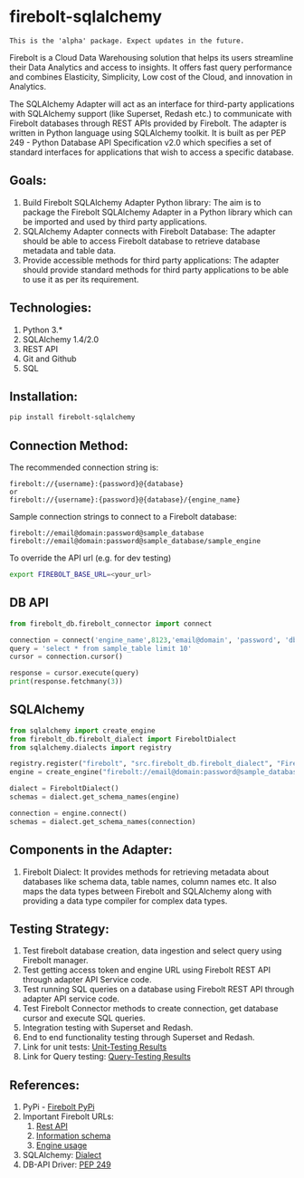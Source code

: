# firebolt-sqlalchemy

```
This is the 'alpha' package. Expect updates in the future.
```

Firebolt is a Cloud Data Warehousing solution that helps its users streamline their Data Analytics and access to insights. It offers fast query performance and combines Elasticity, Simplicity, Low cost of the Cloud, and innovation in Analytics.

The SQLAlchemy Adapter will act as an interface for third-party applications with SQLAlchemy support (like Superset, Redash etc.) to communicate with Firebolt databases through REST APIs provided by Firebolt. The adapter is written in Python language using SQLAlchemy toolkit. It is built as per PEP 249 - Python Database API Specification v2.0 which specifies a set of standard interfaces for applications that wish to access a specific database.

## Goals:
1. Build Firebolt SQLAlchemy Adapter Python library: The aim is to package the Firebolt SQLAlchemy Adapter in a Python library which can be imported and used by third party applications.
2. SQLAlchemy Adapter connects with Firebolt Database: The adapter should be able to access Firebolt database to retrieve database metadata and table data.
3. Provide accessible methods for third party applications: The adapter should provide standard methods for third party applications to be able to use it as per its requirement.

## Technologies:
1. Python 3.*
2. SQLAlchemy 1.4/2.0
3. REST API
4. Git and Github
5. SQL


## Installation:
```bash
pip install firebolt-sqlalchemy
```


## Connection Method:
The recommended connection string is:
```
firebolt://{username}:{password}@{database}
or
firebolt://{username}:{password}@{database}/{engine_name}
```
Sample connection strings to connect to a Firebolt database:
```
firebolt://email@domain:password@sample_database
firebolt://email@domain:password@sample_database/sample_engine
```

To override the API url (e.g. for dev testing)
```bash
export FIREBOLT_BASE_URL=<your_url>
```

## DB API

```python
from firebolt_db.firebolt_connector import connect

connection = connect('engine_name',8123,'email@domain', 'password', 'db_name')
query = 'select * from sample_table limit 10'
cursor = connection.cursor()

response = cursor.execute(query)
print(response.fetchmany(3))
```

## SQLAlchemy

```python
from sqlalchemy import create_engine
from firebolt_db.firebolt_dialect import FireboltDialect
from sqlalchemy.dialects import registry

registry.register("firebolt", "src.firebolt_db.firebolt_dialect", "FireboltDialect")
engine = create_engine("firebolt://email@domain:password@sample_database/sample_engine")

dialect = FireboltDialect()
schemas = dialect.get_schema_names(engine)

connection = engine.connect()
schemas = dialect.get_schema_names(connection)
```

## Components in the Adapter:
1. Firebolt Dialect: It provides methods for retrieving metadata about databases like schema data, table names, column names etc. It also maps the data types between Firebolt and SQLAlchemy along with providing a data type compiler for complex data types.


## Testing Strategy:
1. Test firebolt database creation, data ingestion and select query using Firebolt manager.
2. Test getting access token and engine URL using Firebolt REST API through adapter API Service code.
3. Test running SQL queries on a database using Firebolt REST API through adapter API service code.
4. Test Firebolt Connector methods to create connection, get database cursor and execute SQL queries.
5. Integration testing with Superset and Redash.
6. End to end functionality testing through Superset and Redash.
7. Link for unit tests: [Unit-Testing Results](https://docs.google.com/spreadsheets/d/1uP49jjpwCzfYPeh9NIkm_BdsmIV1bSrJHsR4wk86zUE/edit#gid=1161341563)
8. Link for Query testing: [Query-Testing Results](https://docs.google.com/spreadsheets/d/1V0gw-Ke8m3bcGF4bs-SaTgnnO73Rxw8iZ15x5lMJJ0g/edit#gid=0)


## References:
1. PyPi - [Firebolt PyPi](https://pypi.org/project/firebolt-sqlalchemy/)
2. Important Firebolt URLs:
    1. [Rest API](https://docs.firebolt.io/integrations/connecting-via-rest-api)
    2. [Information schema](https://docs.firebolt.io/general-reference/information-schema)
    3. [Engine usage](https://docs.firebolt.io/working-with-engines)
3. SQLAlchemy: [Dialect](https://docs.sqlalchemy.org/en/14/dialects/)
5. DB-API Driver: [PEP 249](https://www.python.org/dev/peps/pep-0249/)
